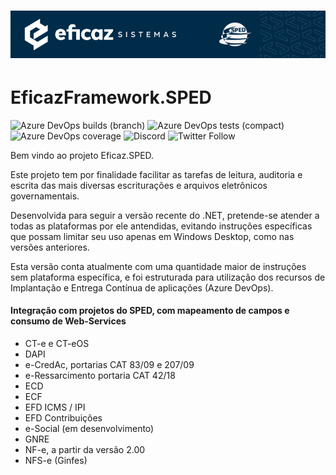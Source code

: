 # ![EficazFramework.SPED](Assets/GitHub-HeaderReadme.png)
# EficazFramework.SPED

![Azure DevOps builds (branch)](http://efshields.brazilsouth.azurecontainer.io:/azure-devops/build/eficazcs/EficazFramework/21/master?label=tests&logo=azuredevops&logoColor=white)
![Azure DevOps tests (compact)](http://efshields.brazilsouth.azurecontainer.io:/azure-devops/tests/eficazcs/EficazFramework/21?compact_message&logo=azuredevops&logoColor=white)
![Azure DevOps coverage](http://efshields.brazilsouth.azurecontainer.io:/azure-devops/coverage/eficazcs/EficazFramework/21?&logo=codecov&logoColor=white)
![Discord](http://efshields.brazilsouth.azurecontainer.io:/discord/846078359498653706?color=purple&logo=discord&logoColor=white)
![Twitter Follow](http://efshields.brazilsouth.azurecontainer.io:/twitter/follow/EficazCS?color=blue&label=twitter&logo=twitter&logoColor=white&style=flat-square)

   Bem vindo ao projeto Eficaz.SPED.
   
   Este projeto tem por finalidade facilitar as tarefas de leitura, auditoria e escrita das mais diversas escriturações e arquivos eletrônicos governamentais.
   
   Desenvolvida para seguir a versão recente do .NET, pretende-se atender a todas as plataformas por ele antendidas, evitando instruções específicas que possam limitar seu uso apenas em Windows Desktop, como nas versões anteriores.
   
   Esta versão conta atualmente com uma quantidade maior de instruções sem plataforma específica, e foi estruturada para utilização dos recursos de Implantação e Entrega Contínua de aplicações (Azure DevOps).


#### Integração com projetos do SPED, com mapeamento de campos e consumo de Web-Services
   - CT-e e CT-eOS
   - DAPI
   - e-CredAc, portarias CAT 83/09 e 207/09
   - e-Ressarcimento portaria CAT 42/18
   - ECD
   - ECF
   - EFD ICMS / IPI
   - EFD Contribuições
   - e-Social (em desenvolvimento)
   - GNRE
   - NF-e, a partir da versão 2.00
   - NFS-e (Ginfes)
